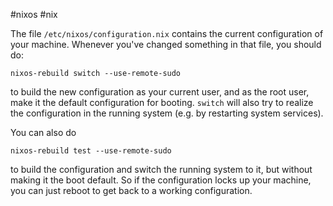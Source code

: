 
#nixos #nix 

The file `/etc/nixos/configuration.nix` contains the current configuration of your machine. Whenever you've changed something in that file, you should do:

```
nixos-rebuild switch --use-remote-sudo
```

to build the new configuration as your current user, and as the root user, make it the default configuration for booting. `switch` will also try to realize the configuration in the running system (e.g. by restarting system services).

You can also do

```
nixos-rebuild test --use-remote-sudo
```

to build the configuration and switch the running system to it, but without making it the boot default. So if the configuration locks up your machine, you can just reboot to get back to a working configuration.

